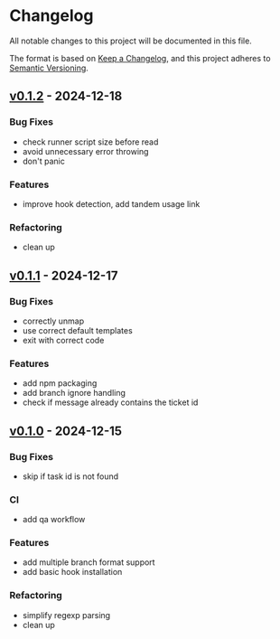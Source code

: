 # Changelog

All notable changes to this project will be documented in this file.

The format is based on [Keep a Changelog][],
and this project adheres to [Semantic Versioning][].


## [v0.1.2](https://github.com/mishamyrt/ticketeer/releases/tag/v0.1.2) - 2024-12-18
### Bug Fixes
- check runner script size before read
- avoid unnecessary error throwing
- don't panic

### Features
- improve hook detection, add tandem usage link

### Refactoring
- clean up


## [v0.1.1](https://github.com/mishamyrt/ticketeer/releases/tag/v0.1.1) - 2024-12-17
### Bug Fixes
- correctly unmap
- use correct default templates
- exit with correct code

### Features
- add npm packaging
- add branch ignore handling
- check if message already contains the ticket id


## [v0.1.0](https://github.com/mishamyrt/ticketeer/releases/tag/v0.1.0) - 2024-12-15
### Bug Fixes
- skip if task id is not found

### CI
- add qa workflow

### Features
- add multiple branch format support
- add basic hook installation

### Refactoring
- simplify regexp parsing
- clean up

[keep a changelog]: https://keepachangelog.com/en/1.0.0/
[semantic versioning]: https://semver.org/spec/v2.0.0.html
[Unreleased]: https://github.com/mishamyrt/ticketeer/compare/v0.1.2...HEAD
[v0.1.2]: https://github.com/mishamyrt/ticketeer/compare/v0.1.1...v0.1.2
[v0.1.1]: https://github.com/mishamyrt/ticketeer/compare/v0.1.0...v0.1.1
